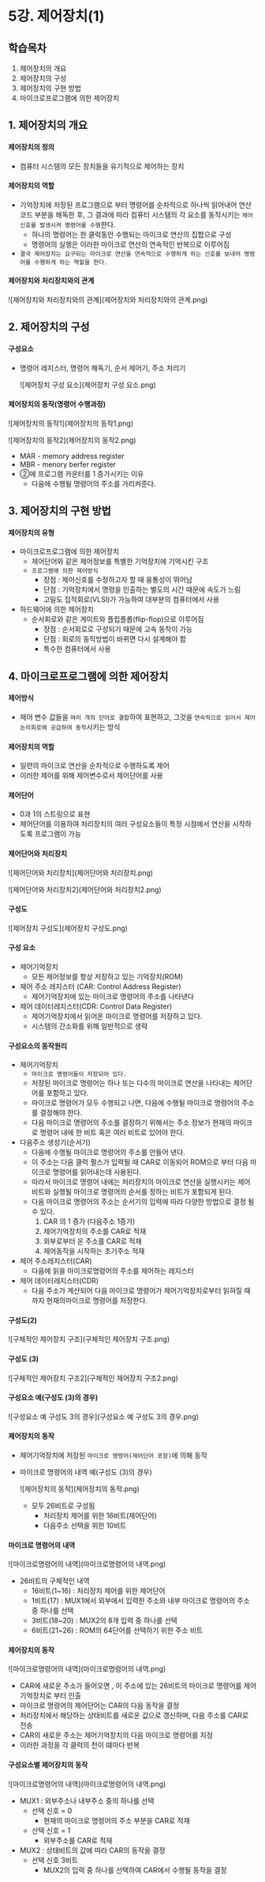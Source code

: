 # 5강. 제어장치(1)

## 학습목차

1. 제어장치의 개요
2. 제어장치의 구성
3. 제어장치의 구현 방법
4. 마이크로프로그램에 의한 제어장치



## 1. 제어장치의 개요

#### 제어장치의 정의

- 컴퓨터 시스템의 모든 장치들을 유기적으로 제어하는 장치

#### 제어장치의 역할

- 기억장치에 저장된 프로그램으로 부터 명령어를 순차적으로 하나씩 읽어내어 연산코드 부분을 해독한 후, 그 결과에 따라 컴퓨터 시스템의 각 요소를 동작시키는 `제어 신호를 발생시켜 명령어를 수행`한다.
  - 하나의 명령어는 한 클럭동안 수행되는 마이크로 연산의 집합으로 구성
  - 명령어의 실행은 이러한 마이크로 연산의 연속적인 반복으로 이루어짐
- `결국 제어장치는 요구되는 마이크로 연산을 연속적으로 수행하게 하는 신호를 보내어 명령어를 수행하게 하는 역할을 한다.`



#### 제어장치와 처리장치와의 관계

![제어장치와 처리장치와의 관계](제어장치와 처리장치와의 관계.png)



## 2. 제어장치의 구성

#### 구성요소

- 명령어 레지스터, 명령어 해독기, 순서 제어기, 주소 처리기

  ![제어장치 구성 요소](제어장치 구성 요소.png)

#### 제어장치의 동작(명령어 수행과정)

![제어장치의 동작1](제어장치의 동작1.png)

![제어장치의 동작2](제어장치의 동작2.png)

- MAR - memory address register
- MBR - menory berfer register
- ②에 프로그램 카운터를 1 증가시키는 이유
  - 다음에 수행될 명령어의 주소를 가리켜준다.



## 3. 제어장치의 구현 방법

#### 제어장치의 유형

- 마이크로프로그램에 의한 제어장치
  - 제어단어와 같은 제어정보를 특별한 기억장치에 기억시킨 구조
  - `프로그램에 의한 제어방식`
    - 장점 : 제어신호를 수정하고자 할 때 융통성이 뛰어남
    - 단점 : 기억장치에서 명령을 인출하는 별도의 시간 때문에 속도가 느림
    - 고밀도 집적회로(VLSI)가 가능하여 대부분의 컴퓨터에서 사용
- 하드웨어에 의한 제어장치
  - 순서회로와 같은 게이트와 플립플롭(flip-flop)으로 이루어짐
    - 장점 : 순서회로로 구성되기 때문에 고속 동작이 가능
    - 단점 : 회로의 동작방법이 바뀌면 다시 설계해야 함
    - 특수한 컴퓨터에서 사용



## 4. 마이크로프로그램에 의한 제어장치

#### 제어방식

- 제어 변수 값들을 `여러 개의 단어로 결합`하여 표현하고, 그것을 `연속적으로 읽어서 제어논리회로에 공급하여 동작`시키는 방식

#### 제어장치의 역할

- 일련의 마이크로 연산을 순차적으로 수행하도록 제어
- 이러한 제어를 위해 제어변수로서 제어단어를 사용

#### 제어단어

- 0과 1의 스트링으로 표현
- 제어단어를 이용하여 처리장치의 여러 구성요소들이 특정 시점에서 연산을 시작하도록 프로그램이 가능

#### 제어단어와 처리장치

![제어단어와 처리장치](제어단어와 처리장치.png)

![제어단어와 처리장치2](제어단어와 처리장치2.png)

#### 구성도

![제어장치 구성도](제어장치 구성도.png)

#### 구성 요소

- 제어기억장치
  - 모든 제어정보를 항상 저장하고 있는 기억장치(ROM)
- 제어 주소 레지스터 (CAR: Control Address Register)
  - 제어기억장치에 있는 마이크로 명령어의 주소를 나타낸다
- 제어 데이터레지스터(CDR: Control Data Register)
  - 제어기억장치에서 읽어온 마이크로 명령어를 저장하고 있다.
  - 시스템의 간소화를 위해 일반적으로 생략

#### 구성요소의 동작원리

- 제어기억장치
  - `마이크로 명령어들이 저장되어 있다.`
  - 저장된 마이크로 명령어는 하나 또는 다수의 마이크로 연산을 나타내는 제어단어를 포함하고 있다.
  - 마이크로 명령어가 모두 수행되고 나면, 다음에 수행될 마이크로 명령어의 주소를 결정해야 한다.
  - 다음 마이크로 명령어의 주소를 결정하기 위해서는 주소 정보가 현재의 마이크로 명령어 내에 한 비트 혹은 여러 비트로 있어야 한다.
- 다음주소 생성기(순서기)
  - 다음에 수행될 마이크로 명령어의 주소를 만들어 낸다.
  - 이 주소는 다음 클럭 펄스가 입력될 때 CAR로 이동되어 ROM으로 부터 다음 마이크로 명령어를 읽어내는데 사용된다.
  - 따라서 마이크로 명령어 내에는 처리장치의 마이크로 연산을 실행시키는 제어 비트와 실행될 마이크로 명령어의 순서를 정하는 비트가 포함되게 된다.
  - 다음 마이크로 명령어의 주소는 순서기의 입력에 따라 다양한 방법으로 결정 될 수 있다.
    1. CAR 의 1 증가 (다음주소 1증가)
    2. 제어기억장치의 주소를 CAR로 적재
    3. 외부로부터 온 주소를 CAR로 적재
    4. 제어동작을 시작하는 초기주소 적재
- 제어 주소레지스터(CAR)
  - 다음에 읽을 마이크로명령어의 주소를 제어하는 레지스터
- 제어 데이터레지스터(CDR)
  - 다음 주소가 계산되어 다음 마이크로 명령어가 제어기억장치로부터 읽혀질 때까지 현재의마이크로 명령어를 저장한다.

#### 구성도(2)

![구체적인 제어장치 구조](구체적인 제어장치 구조.png)

#### 구성도 (3)

![구체적인 제어장치 구조2](구체적인 제어장치 구조2.png)

#### 구성요소 예(구성도 (3)의 경우)

![구성요소 예 구성도 3의 경우](구성요소 예 구성도 3의 경우.png)

#### 제어장치의 동작

- 제어기억장치에 저장된 `마이크로 명령어(제어단어 포함)`에 의해 동작

- 마이크로 명령어의 내역 예(구성도 (3)의 경우)

  ![제어장치의 동작](제어장치의 동작.png)

  - 모두 26비트로 구성됨
    - 처리장치 제어를 위한 16비트(제어단어)
    - 다음주소 선택을 위한 10비트

#### 마이크로 명령어의 내역

![마이크로명령어의 내역](마이크로명령어의 내역.png)

- 26비트의 구체적인 내역
  - 16비트(1~16) : 처리장치 제어를 위한 제어단어
  - 1비트(17) : MUX1에서 외부에서 입력한 주소와 내부 마이크로 명령어의 주소 중 하나를 선택
  - 3비트(18~20) : MUX2의 8개 입력 중 하나를 선택
  - 6비트(21~26) : ROM의 64단어를 선택하기 위한 주소 비트

#### 제어장치의 동작

![마이크로명령어의 내역](마이크로명령어의 내역.png)

- CAR에 새로운 주소가 들어오면 , 이 주소에 있는 26비트의 마이크로 명령어를 제어기억장치로 부터 인출
- 마이크로 명령어의 제어단어는 CAR의 다음 동작을 결정
- 처리장치에서 해당하는 상태비트를 새로운 값으로 갱신하며, 다음 주소를 CAR로 전송
- CAR의 새로운 주소는 제어기억장치의 다음 마이크로 명령어를 지정
- 이러한 과정을 각 클럭의 천이 떄마다 반복

#### 구성요소별 제어장치의 동작

![마이크로명령어의 내역](마이크로명령어의 내역.png)

- MUX1 : 외부주소나 내부주소 중의 하나를 선택
  - 선택 신호 = 0
    - 현재의 마이크로 명령어의 주소 부분을 CAR로 적재
  - 선택 신호 = 1
    - 외부주소를 CAR로 적재
- MUX2 : 상태비트의 값에 따라 CAR의 동작을 결정
  - 선택 신호 3비트
    - MUX2의 입력 중 하나를 선택하여 CAR에서 수행될 동작을 결정

